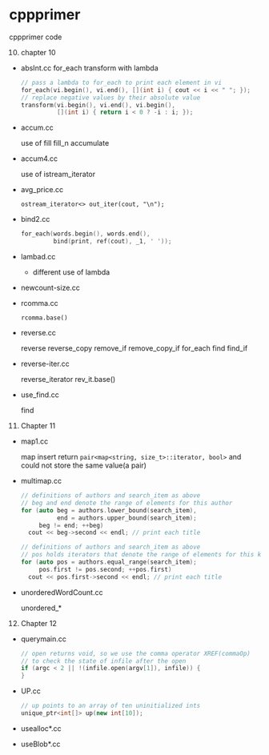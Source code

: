 cppprimer
=========

cppprimer code

10. chapter 10
   *    absInt.cc
        for_each transform with lambda

        ```C++
        // pass a lambda to for_each to print each element in vi
        for_each(vi.begin(), vi.end(), [](int i) { cout << i << " "; });
        // replace negative values by their absolute value
        transform(vi.begin(), vi.end(), vi.begin(),
                  [](int i) { return i < 0 ? -i : i; });
        ```

   *    accum.cc

        use of fill fill_n accumulate
   *    accum4.cc

        use of istream_iterator

   *    avg_price.cc 

        `ostream_iterator<> out_iter(cout, "\n");`

   *    bind2.cc

        ```C++
        for_each(words.begin(), words.end(),
                 bind(print, ref(cout), _1, ' '));
        ```

   *    lambad.cc

        - different use of lambda

   *    newcount-size.cc

   
   *    rcomma.cc

        ```
        rcomma.base()
        ```

   *    reverse.cc

        reverse reverse_copy remove_if remove_copy_if
        for_each find find_if

   *    reverse-iter.cc

        reverse_iterator rev_it.base()
   *    use_find.cc

        find

11. Chapter 11
   *    map1.cc

        map insert return `pair<map<string, size_t>::iterator, bool>`
        and could not store the same value(a pair)
  
   *    multimap.cc

        ```C++
        // definitions of authors and search_item as above
        // beg and end denote the range of elements for this author
        for (auto beg = authors.lower_bound(search_item),
                  end = authors.upper_bound(search_item);
             beg != end; ++beg)
          cout << beg->second << endl; // print each title

        // definitions of authors and search_item as above
        // pos holds iterators that denote the range of elements for this key
        for (auto pos = authors.equal_range(search_item);
             pos.first != pos.second; ++pos.first)
          cout << pos.first->second << endl; // print each title

        ```

   *    unorderedWordCount.cc

        unordered_*
12. Chapter 12
   *    querymain.cc

        ```C++
        // open returns void, so we use the comma operator XREF(commaOp)
        // to check the state of infile after the open
        if (argc < 2 || !(infile.open(argv[1]), infile)) {
        }
        ```
   *    UP.cc
        
        ```C++
        // up points to an array of ten uninitialized ints
        unique_ptr<int[]> up(new int[10]);
        ```
   *    usealloc*.cc


   *    useBlob*.cc
